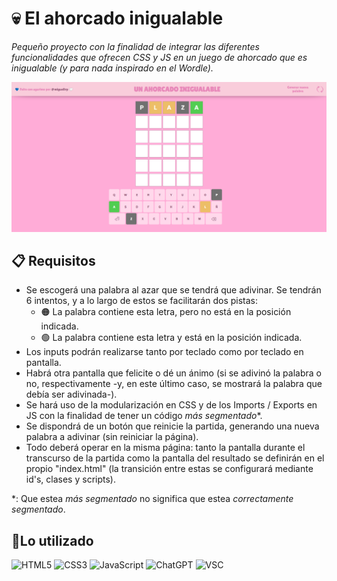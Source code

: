 # 💀 El ahorcado inigualable
_Pequeño proyecto con la finalidad de integrar las diferentes funcionalidades que ofrecen CSS y JS en un juego de ahorcado que es inigualable (y para nada inspirado en el Wordle)._

<img src="./img/captura_demo.png" />

## 📋 Requisitos
* Se escogerá una palabra al azar que se tendrá que adivinar. Se tendrán 6 intentos, y a lo largo de estos se facilitarán dos pistas:
    * 🟠 La palabra contiene esta letra, pero no está en la posición indicada.
    * 🟢 La palabra contiene esta letra y está en la posición indicada.
* Los inputs podrán realizarse tanto por teclado como por teclado en pantalla.
* Habrá otra pantalla que felicite o dé un ánimo (si se adivinó la palabra o no, respectivamente -y, en este último caso, se mostrará la palabra que debía ser adivinada-).
* Se hará uso de la modularización en CSS y de los Imports / Exports en JS con la finalidad de tener un código _más segmentado_*.
* Se dispondrá de un botón que reinicie la partida, generando una nueva palabra a adivinar (sin reiniciar la página).
* Todo deberá operar en la misma página: tanto la pantalla durante el transcurso de la partida como la pantalla del resultado se definirán en el propio "index.html" (la transición entre estas se configurará mediante id's, clases y scripts).

*: Que estea _más segmentado_ no significa que estea _correctamente segmentado_. 

## 📎Lo utilizado
![HTML5](https://img.shields.io/badge/html5-%23E34F26.svg?style=for-the-badge&logo=html5&logoColor=white)
![CSS3](https://img.shields.io/badge/css3-%231572B6.svg?style=for-the-badge&logo=css3&logoColor=white)
![JavaScript](https://img.shields.io/badge/javascript-%23323330.svg?style=for-the-badge&logo=javascript&logoColor=%23F7DF1E)
![ChatGPT](https://img.shields.io/badge/chatGPT-74aa9c?style=for-the-badge&logo=openai&logoColor=white)
![VSC](https://img.shields.io/badge/Visual_Studio_Code-0078D4?style=for-the-badge&logo=visual%20studio%20code&logoColor=white)